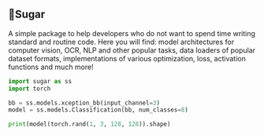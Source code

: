 ## 🍭Sugar

A simple package to help developers who do not want to spend time writing standard and routine code. Here you will find: model architectures for computer vision, OCR, NLP and other popular tasks, data loaders of popular dataset formats, implementations of various optimization, loss, activation functions and much more!  

```python 
import sugar as ss
import torch

bb = ss.models.xception_bb(input_channel=3)
model = ss.models.Classification(bb, num_classes=8)

print(model(torch.rand(1, 3, 128, 128)).shape)
```
